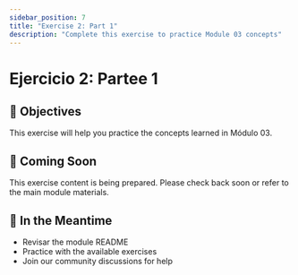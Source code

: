 ```yaml
---
sidebar_position: 7
title: "Exercise 2: Part 1"
description: "Complete this exercise to practice Module 03 concepts"
---
```


# Ejercicio 2: Partee 1

## 🎯 Objectives

This exercise will help you practice the concepts learned in Módulo 03.

## 📝 Coming Soon

This exercise content is being prepared. Please check back soon or refer to the main module materials.

## 🚀 In the Meantime

- Revisar the module README
- Practice with the available exercises
- Join our community discussions for help
